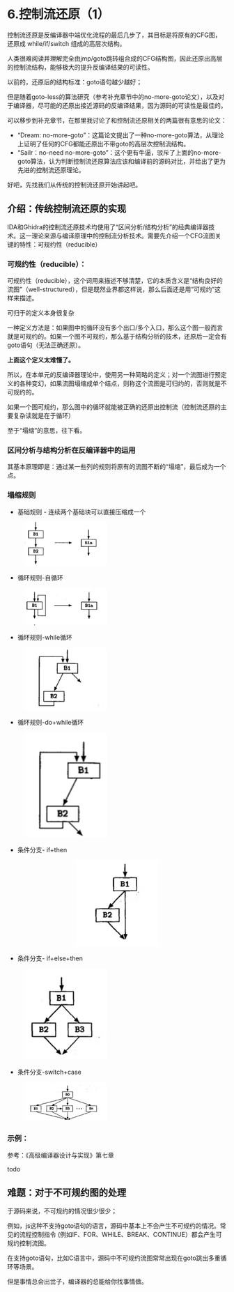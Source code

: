 # 6.控制流还原（1）

控制流还原是反编译器中端优化流程的最后几步了，其目标是将原有的CFG图，还原成 while/if/switch 组成的高层次结构。

人类很难阅读并理解完全由jmp/goto跳转组合成的CFG结构图，因此还原出高层的控制流结构，能够极大的提升反编译结果的可读性。

以前的，还原后的结构标准：goto语句越少越好；

但是随着goto-less的算法研究（参考补充章节中的no-more-goto论文），以及对于编译器，尽可能的还原出接近源码的反编译结果，因为源码的可读性是最佳的。

可以移步到补充章节，在那里我讨论了和控制流还原相关的两篇很有意思的论文：

* “Dream: no-more-goto”：这篇论文提出了一种no-more-goto算法，从理论上证明了任何的CFG都能还原出不带goto的高层次控制流结构。
* “Sailr：no-need no-more-goto”：这个更有牛逼，驳斥了上面的no-more-goto算法，认为判断控制流还原算法应该和编译前的源码对比，并给出了更为先进的控制流还原理论。

好吧，先找我们从传统的控制流还原开始讲起吧。

## 介绍：传统控制流还原的实现

IDA和Ghidra的控制流还原技术均使用了“区间分析/结构分析”的经典编译器技术。这一理论来源与编译原理中的控制流分析技术。需要先介绍一个CFG流图关键的特性：可规约性（reducible）



### 可规约性（reducible）：

可规约性（reducible），这个词用来描述不够清楚，它的本质含义是“结构良好的流图”（well-structured），但是既然业界都这样说，那么后面还是用”可规约”这样来描述。

可归于的定义本身很复杂

一种定义方法是：如果图中的循环没有多个出口/多个入口，那么这个图一般而言就是可规约的。如果一个图不可规约，那么基于结构分析的技术，还原后一定会有goto语句（无法正确还原）。

**上面这个定义太难懂了。**

所以，在本单元的反编译器理论中，使用另一种简略的定义；对一个流图进行预定义的各种变幻，如果流图塌缩成单个结点，则称这个流图是可归约的，否则就是不可规约的。

如果一个图可规约，那么图中的循环就能被正确的还原出控制流（控制流还原的主要复杂读就是在于循环）

至于“塌缩”的意思，往下看。

### 区间分析与结构分析在反编译器中的运用

其基本原理即是：通过某一些列的规则将原有的流图不断的“塌缩”，最后成为一个点。



### 塌缩规则

* 基础规则 - 连续两个基础块可以直接压缩成一个

<figure><img src="../.gitbook/assets/image (2) (1) (1).png" alt="" width="188"><figcaption></figcaption></figure>

* 循环规则-自循环

<figure><img src="../.gitbook/assets/image (1) (1) (1) (1).png" alt="" width="188"><figcaption></figcaption></figure>

* 循环规则-while循环

<figure><img src="../.gitbook/assets/image (2) (1) (1) (1).png" alt="" width="188"><figcaption></figcaption></figure>

* 循环规则-do+while循环

<figure><img src="../.gitbook/assets/image (7).png" alt="" width="188"><figcaption></figcaption></figure>

* 条件分支- if+then

<div align="center" data-full-width="false">

<figure><img src="../.gitbook/assets/image (4) (1).png" alt="" width="188"><figcaption></figcaption></figure>

</div>

* 条件分支- if+else+then

<figure><img src="../.gitbook/assets/image (5).png" alt="" width="188"><figcaption></figcaption></figure>

* 条件分支-switch+case

<figure><img src="../.gitbook/assets/image (6).png" alt="" width="188"><figcaption></figcaption></figure>

### 示例：

参考：《高级编译器设计与实现》第七章

todo



## 难题：对于不可规约图的处理



于源码来说，不可规约的情况很少很少；

例如，js这种不支持goto语句的语言，源码中基本上不会产生不可规约的情况。常见的流程控制指令 (例如IF、FOR、WHILE、BREAK、CONTINUE）都会产生可规约控制流图。

在支持goto语句，比如C语言中，源码中不可规约流图常常出现在goto跳出多重循环等场景。

但是事情总会出岔子，编译器的总能给你找事情做。



